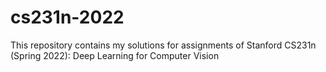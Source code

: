 # cs231n-2022
This repository contains my solutions for assignments of Stanford CS231n (Spring 2022): Deep Learning for Computer Vision
